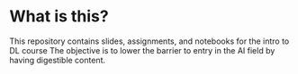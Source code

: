 # What is this?
This repository contains slides, assignments, and notebooks for the intro to DL course
The objective is to lower the barrier to entry in the AI field by having digestible content.

